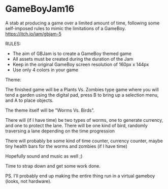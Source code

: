 # GameBoyJam16
A stab at producing a game over a limited amount of time, following some self-imposed rules to mimic the limitations of a GameBoy. https://itch.io/jam/gbjam-5

RULES:

  - The aim of GBJam is to create a GameBoy themed game
  - All assets must be created during the duration of the Jam
  - Keep in the original GameBoy screen resolution of 160px x 144px
  - Use only 4 colors in your game


Theme:

The finished game will be a Plants Vs. Zombies type game where you will tend a garden using the digital pad, press B to bring up a selection menu, and A to place objects.

The theme itself will be "Worms Vs. Birds".

There will (if I have time) be two types of worms, one to generate currency, and one to protect the lane.
There will be one kind of bird, randomly traversing a lane depending on the time progression

There will probably be some kind of time counter, currency counter, maybe tiny health bars for the worms and zombies (if I have time)

Hopefully sound and music as well ;)

Time to strap down and get some work done.

PS. I'll probably end up making the entire thing run in a virtual gameboy (looks, not hardware).

